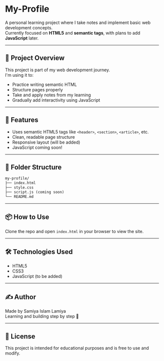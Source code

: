 # My-Profile

A personal learning project where I take notes and implement basic web development concepts.  
Currently focused on **HTML5** and **semantic tags**, with plans to add **JavaScript** later.

---

## 📘 Project Overview

This project is part of my web development journey.  
I'm using it to:
- Practice writing semantic HTML
- Structure pages properly
- Take and apply notes from my learning
- Gradually add interactivity using JavaScript

---

## 🚀 Features

- Uses semantic HTML5 tags like `<header>`, `<section>`, `<article>`, etc.
- Clean, readable page structure
- Responsive layout (will be added)
- JavaScript coming soon!

---

## 📂 Folder Structure

```txt
my-profile/
├── index.html
├── style.css
├── script.js (coming soon)
└── README.md

```

---

## 📦 How to Use

Clone the repo and open `index.html` in your browser to view the site.

---

## 🛠️ Technologies Used

- HTML5  
- CSS3  
- JavaScript (to be added)

---

## ✍️ Author

Made by Samiya Islam Lamiya  
Learning and building step by step 🚀

---

## 📄 License

This project is intended for educational purposes and is free to use and modify.
